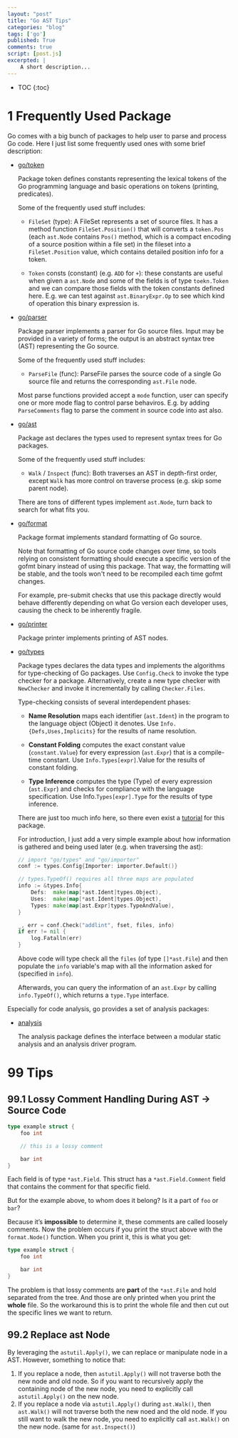```yaml
---
layout: "post"
title: "Go AST Tips"
categories: "blog"
tags: ['go']
published: True
comments: true
script: [post.js]
excerpted: |
    A short description...
---
```


* TOC
{:toc}

# 1 Frequently Used Package

Go comes with a big bunch of packages to help user to parse and process Go code. Here I just list some frequently used ones with some brief description:

- [go/token](https://golang.org/pkg/go/token)

    Package token defines constants representing the lexical tokens of the Go programming language and basic operations on tokens (printing, predicates). 

    Some of the frequently used stuff includes:

    - `FileSet` (type): A FileSet represents a set of source files. It has a method function `FileSet.Position()` that will converts a `token.Pos` (each `ast.Node` contains `Pos()` method, which is a compact encoding of a source position within a file set) in the fileset into a `FileSet.Position` value, which contains detailed position info for a token.

    - `Token` consts (constant) (e.g. `ADD` for `+`): these constants are useful when given a `ast.Node` and some of the fields is of type `toekn.Token` and we can compare those fields with the token constants defined here. E.g. we can test against `ast.BinaryExpr.Op` to see which kind of operation this binary expression is.

- [go/parser](https://golang.org/pkg/go/parser/)

    Package parser implements a parser for Go source files. Input may be provided in a variety of forms; the output is an abstract syntax tree (AST) representing the Go source.

    Some of the frequently used stuff includes:

    - `ParseFile` (func): ParseFile parses the source code of a single Go source file and returns the corresponding `ast.File` node.

    Most parse functions provided accept a `mode` function, user can specify one or more mode flag to control parse behaviros. E.g. by adding `ParseComments` flag to parse the comment in source code into ast also.

- [go/ast](https://golang.org/pkg/go/ast)

    Package ast declares the types used to represent syntax trees for Go packages.

    Some of the frequently used stuff includes:

    - `Walk` / `Inspect` (func):  Both traverses an AST in depth-first order, except `Walk` has more control on traverse process (e.g. skip some parent node).

    There are tons of different types implement `ast.Node`, turn back to search for what fits you.

- [go/format](https://golang.org/pkg/go/format/)

    Package format implements standard formatting of Go source.

    Note that formatting of Go source code changes over time, so tools relying on consistent formatting should execute a specific version of the gofmt binary instead of using this package. That way, the formatting will be stable, and the tools won't need to be recompiled each time gofmt changes.

    For example, pre-submit checks that use this package directly would behave differently depending on what Go version each developer uses, causing the check to be inherently fragile.

- [go/printer](https://golang.org/pkg/go/printer/)

    Package printer implements printing of AST nodes.

- [go/types](https://golang.org/pkg/go/types)

    Package types declares the data types and implements the algorithms for type-checking of Go packages. Use `Config.Check` to invoke the type checker for a package. Alternatively, create a new type checker with `NewChecker` and invoke it incrementally by calling `Checker.Files`.

    Type-checking consists of several interdependent phases:

    - **Name Resolution** maps each identifier (`ast.Ident`) in the program to the language object (Object) it denotes. Use `Info.{Defs,Uses,Implicits}` for the results of name resolution.

    - **Constant Folding** computes the exact constant value (`constant.Value`) for every expression (`ast.Expr`) that is a compile-time constant. Use `Info.Types[expr]`.Value for the results of constant folding.

    - **Type Inference** computes the type (Type) of every expression (`ast.Expr`) and checks for compliance with the language specification. Use Info.`Types[expr].Type` for the results of type inference.

    There are just too much info here, so there even exist a [tutorial](https://github.com/golang/example/tree/master/gotypes) for this package.

    For introduction, I just add a very simple example about how information is gathered and being used later (e.g. when traversing the ast):
    
    ```go
    // import "go/types" and "go/importer"
    conf := types.Config{Importer: importer.Default()}

    // types.TypeOf() requires all three maps are populated
    info := &types.Info{
        Defs:  make(map[*ast.Ident]types.Object),
        Uses:  make(map[*ast.Ident]types.Object),
        Types: make(map[ast.Expr]types.TypeAndValue),
    }

    _, err = conf.Check("addlint", fset, files, info)
    if err != nil {
        log.Fatalln(err)
    }
    ```

    Above code will type check all the `files` (of type `[]*ast.File`) and then populate the `info` variable's map with all the information asked for (specified in `info`). 
    
    Afterwards, you can query the information of an `ast.Expr` by calling `info.TypeOf()`, which returns a `type.Type` interface.

Especially for code analysis, go provides a set of analysis packages:

- [analysis](https://godoc.org/golang.org/x/tools/go/analysis)

    The analysis package defines the interface between a modular static analysis and an analysis driver program.

# 99 Tips

## 99.1 Lossy Comment Handling During AST -> Source Code

```go
type example struct {
    foo int

    // this is a lossy comment

    bar int
}
```

Each field is of type `*ast.Field`. This struct has a `*ast.Field.Comment` field that contains the comment for that specific field.

But for the example above, to whom does it belong? Is it a part of `foo` or `bar`?

Because it’s **impossible** to determine it, these comments are called loosely comments. Now the problem occurs if you print the struct above with the `format.Node()` function. When you print it, this is what you get:

```go
type example struct {
    foo int

    bar int
}
```

The problem is that lossy comments are **part** of the `*ast.File` and hold separated from the tree. And those are only printed when you print the **whole** file. So the workaround this is to print the whole file and then cut out the specific lines we want to return.

## 99.2 Replace ast Node

By leveraging the `astutil.Apply()`, we can replace or manipulate node in a AST. However, something to notice that:

1. If you replace a node, then `astutil.Apply()` will not traverse both the new node and old node. So if you want to recursively apply the containing node of the new node, you need to explicitly call `astutil.Apply()` on the new node.
2. If you replace a node via `astutil.Apply()` during `ast.Walk()`, then `ast.Walk()` will not traverse both the new noed and the old node. If you still want to walk the new node, you need to explicitly call `ast.Walk()` on the new node. (same for `ast.Inspect()`)